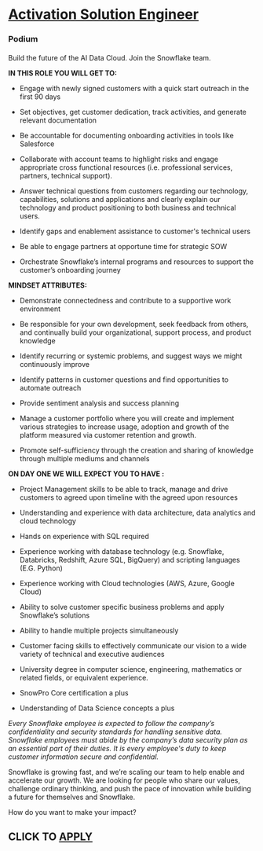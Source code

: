 # [Activation Solution Engineer](https://www.remotewlb.com/apply/activation-solution-engineer)  
### Podium  
####  

Build the future of the AI Data Cloud. Join the Snowflake team.

  
  
 **IN THIS ROLE YOU WILL GET TO:**

  * Engage with newly signed customers with a quick start outreach in the first 90 days

  * Set objectives, get customer dedication, track activities, and generate relevant documentation

  * Be accountable for documenting onboarding activities in tools like Salesforce

  * Collaborate with account teams to highlight risks and engage appropriate cross functional resources (i.e. professional services, partners, technical support).

  * Answer technical questions from customers regarding our technology, capabilities, solutions and applications and clearly explain our technology and product positioning to both business and technical users.

  * Identify gaps and enablement assistance to customer's technical users

  * Be able to engage partners at opportune time for strategic SOW

  * Orchestrate Snowflake’s internal programs and resources to support the customer’s onboarding journey

 **MINDSET ATTRIBUTES:**

  * Demonstrate connectedness and contribute to a supportive work environment

  * Be responsible for your own development, seek feedback from others, and continually build your organizational, support process, and product knowledge

  * Identify recurring or systemic problems, and suggest ways we might continuously improve

  * Identify patterns in customer questions and find opportunities to automate outreach

  * Provide sentiment analysis and success planning

  * Manage a customer portfolio where you will create and implement various strategies to increase usage, adoption and growth of the platform measured via customer retention and growth.

  * Promote self-sufficiency through the creation and sharing of knowledge through multiple mediums and channels

 **ON DAY ONE WE WILL EXPECT YOU TO HAVE :**

  * Project Management skills to be able to track, manage and drive customers to agreed upon timeline with the agreed upon resources

  * Understanding and experience with data architecture, data analytics and cloud technology

  * Hands on experience with SQL required

  * Experience working with database technology (e.g. Snowflake, Databricks, Redshift, Azure SQL, BigQuery) and scripting languages (E.G. Python)

  * Experience working with Cloud technologies (AWS, Azure, Google Cloud)

  * Ability to solve customer specific business problems and apply Snowflake’s solutions

  * Ability to handle multiple projects simultaneously

  * Customer facing skills to effectively communicate our vision to a wide variety of technical and executive audiences

  * University degree in computer science, engineering, mathematics or related fields, or equivalent experience.

  * SnowPro Core certification a plus

  * Understanding of Data Science concepts a plus

 _Every Snowflake employee is expected to follow the company’s confidentiality and security standards for handling sensitive data. Snowflake employees must abide by the company’s data security plan as an essential part of their duties. It is every employee's duty to keep customer information secure and confidential._

Snowflake is growing fast, and we’re scaling our team to help enable and accelerate our growth. We are looking for people who share our values, challenge ordinary thinking, and push the pace of innovation while building a future for themselves and Snowflake.

How do you want to make your impact?

  
## CLICK TO [APPLY](https://www.remotewlb.com/apply/activation-solution-engineer)

